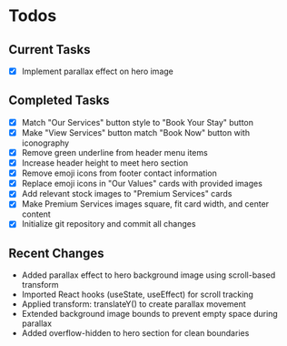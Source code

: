 # Todos

## Current Tasks
- [x] Implement parallax effect on hero image

## Completed Tasks
- [x] Match "Our Services" button style to "Book Your Stay" button
- [x] Make "View Services" button match "Book Now" button with iconography
- [x] Remove green underline from header menu items
- [x] Increase header height to meet hero section
- [x] Remove emoji icons from footer contact information
- [x] Replace emoji icons in "Our Values" cards with provided images
- [x] Add relevant stock images to "Premium Services" cards
- [x] Make Premium Services images square, fit card width, and center content
- [x] Initialize git repository and commit all changes

## Recent Changes
- Added parallax effect to hero background image using scroll-based transform
- Imported React hooks (useState, useEffect) for scroll tracking
- Applied transform: translateY() to create parallax movement
- Extended background image bounds to prevent empty space during parallax
- Added overflow-hidden to hero section for clean boundaries
